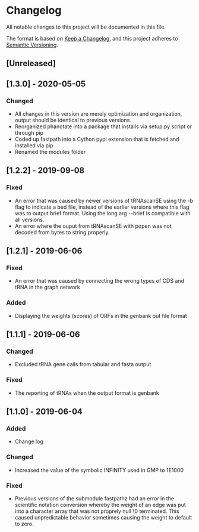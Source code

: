# Changelog
All notable changes to this project will be documented in this file.

The format is based on [Keep a Changelog](https://keepachangelog.com/en/1.0.0/),
and this project adheres to [Semantic Versioning](https://semver.org/spec/v2.0.0.html).

## [Unreleased]

## [1.3.0] - 2020-05-05
### Changed
- All changes in this version are merely optimization and organization, output should be identical to previous versions.
- Reorganized phanotate into a package that installs via setup.py script or through pip
- Coded up fastpath into a Cython pypi extension that is fetched and installed via pip
- Renamed the modules folder

## [1.2.2] - 2019-09-08
### Fixed
- An error that was caused by newer versions of tRNAscanSE using the -b flag to indicate a bed file, instead of the earlier versions where this flag was to output brief format.  Using the long arg --brief is compatible with all versions.  
- An error where the ouput from tRNAscanSE with popen was not decoded from bytes to string properly.

## [1.2.1] - 2019-06-06
### Fixed
- An error that was caused by connecting the wrong types of CDS and tRNA in the graph network

### Added
- Displaying the weights (scores) of ORFs in the genbank out file format

## [1.1.1] - 2019-06-06
### Changed
- Excluded tRNA gene calls from tabular and fasta output

### Fixed
- The reporting of tRNAs when the output format is genbank

## [1.1.0] - 2019-06-04
### Added
- Change log

### Changed
- Increased the value of the symbolic INFINITY used in GMP to 1E1000

### Fixed
- Previous versions of the submodule fastpathz had an error in the scientific notation conversion whereby the weight of an edge was put into a character array that was not proprely null \0 terminated. This caused unpredictable behavior sometimes causing the weight to default to zero. 
